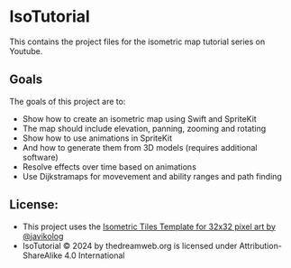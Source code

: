 # IsoTutorial
This contains the project files for the isometric map tutorial series on Youtube. 

## Goals
The goals of this project are to:
* Show how to create an isometric map using Swift and SpriteKit
* The map should include elevation, panning, zooming and rotating
* Show how to use animations in SpriteKit
* And how to generate them from 3D models (requires additional software)
* Resolve effects over time based on animations
* Use Dijkstramaps for movevement and ability ranges and path finding

## License:
* This project uses the [Isometric Tiles Template for 32x32 pixel art by @javikolog](https://route1rodent.itch.io/isometric-sandbox-pixel-world-32x32)
* IsoTutorial © 2024 by thedreamweb.org is licensed under Attribution-ShareAlike 4.0 International 
